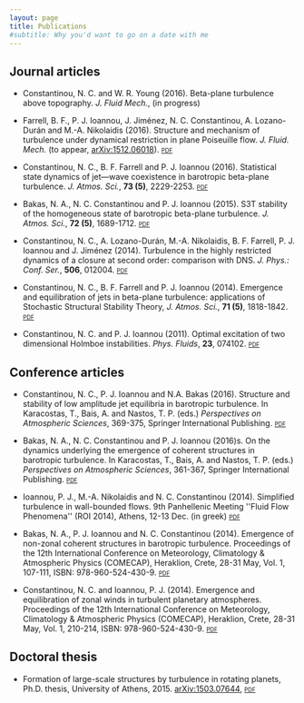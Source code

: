 ```yaml
---
layout: page
title: Publications
#subtitle: Why you'd want to go on a date with me
---
```


## Journal articles

- Constantinou, N. C. and W. R. Young (2016). Beta-plane turbulence above topography. _J. Fluid Mech._, (in progress)

- Farrell, B. F., P. J. Ioannou, J. Jiménez, N. C. Constantinou, A. Lozano-Durán and M.-A. Nikolaidis (2016). Structure and mechanism of turbulence under dynamical restriction in plane Poiseuille flow. _J. Fluid. Mech._ (to appear, [arXiv:1512.06018][arXiv:1512.06018]). [<span style="font-variant:small-caps;">pdf</span>][vlsm-poiseuille]

- Constantinou, N. C., B. F. Farrell and P. J. Ioannou (2016). Statistical state dynamics of jet—wave coexistence in barotropic beta-plane turbulence. _J. Atmos. Sci._, **73 (5)**, 2229-2253. [<span style="font-variant:small-caps;">pdf</span>][ssd-jet-wave]

- Bakas, N. A., N. C. Constantinou and P. J. Ioannou (2015). S3T stability of the homogeneous state of barotropic beta-plane turbulence. _J. Atmos. Sci._, **72 (5)**, 1689-1712. [<span style="font-variant:small-caps;">pdf</span>][s3t-stab-jas]

- Constantinou, N. C., A. Lozano-Durán, M.-A. Nikolaidis, B. F. Farrell, P. J. Ioannou and J. Jiménez (2014). Turbulence in the highly restricted dynamics of a closure at second order: comparison with DNS. _J. Phys.: Conf. Ser._, **506**, 012004. [<span style="font-variant:small-caps;">pdf</span>][multiflow]

- Constantinou, N. C., B. F. Farrell and P. J. Ioannou (2014). Emergence and equilibration of jets in beta-plane turbulence: applications of Stochastic Structural Stability Theory, _J. Atmos. Sci._, **71 (5)**, 1818-1842. [<span style="font-variant:small-caps;">pdf</span>][s3t-jets-jas]

- Constantinou, N. C. and P. J. Ioannou (2011). Optimal excitation of two dimensional Holmboe instabilities. _Phys. Fluids_, **23**, 074102. [<span style="font-variant:small-caps;">pdf</span>][holmboe]








## Conference articles

- Constantinou, N. C., P. J. Ioannou and N.A. Bakas (2016). Structure and stability of low amplitude jet equilibria in barotropic turbulence. In Karacostas, T., Bais, A. and Nastos, T. P. (eds.) _Perspectives on Atmospheric Sciences_, 369-375, Springer International Publishing. [<span style="font-variant:small-caps;">pdf</span>][comecap2016-s3t_eckhaus]

- Bakas, N. A., N. C. Constantinou and P. J. Ioannou (2016)s. On the dynamics underlying the emergence of coherent structures in barotropic turbulence. In Karacostas, T., Bais, A. and Nastos, T. P. (eds.) _Perspectives on Atmospheric Sciences_, 361-367, Springer International Publishing.
 [<span style="font-variant:small-caps;">pdf</span>][comecap2016-s3t_stab]

- Ioannou, P. J., M.-A. Nikolaidis and N. C. Constantinou (2014). Simplified turbulence in wall-bounded flows. 9th Panhellenic Meeting ''Fluid Flow Phenomena'' (ROI 2014), Athens, 12-13 Dec. (in greek) [<span style="font-variant:small-caps;">pdf</span>][roi2014-rnl]

- Bakas, N. A., P. J. Ioannou and N. C. Constantinou (2014). Emergence of non-zonal coherent structures in barotropic turbulence. Proceedings of the 12th International Conference on Meteorology, Climatology & Atmospheric Physics (COMECAP), Heraklion, Crete, 28-31 May, Vol. 1, 107-111, ISBN: 978-960-524-430-9. [<span style="font-variant:small-caps;">pdf</span>][comecap2014-nonzonal]

- Constantinou, N. C. and Ioannou, P. J. (2014). Emergence and equilibration of zonal winds in turbulent planetary atmospheres. Proceedings of the 12th International Conference on Meteorology, Climatology & Atmospheric Physics (COMECAP), Heraklion, Crete, 28-31 May, Vol. 1, 210-214, ISBN: 978-960-524-430-9. [<span style="font-variant:small-caps;">pdf</span>][comecap2014-zonal]


## Doctoral thesis
- Formation of large-scale structures by turbulence in rotating planets, Ph.D. thesis, University of Athens, 2015. [arXiv:1503.07644][arXiv:1503.07644], [<span style="font-variant:small-caps;">pdf</span>][phd_eng]


[ssd-jet-wave]: SSD_JetWave.pdf
[vlsm-poiseuille]: VLSM-Poiseuille.pdf
[s3t-stab-jas]: S3T_barotropic_stability.pdf
[multiflow]: multiflow_s3t.pdf
[s3t-jets-jas]: S3T_jas.pdf
[holmboe]: holmboe.pdf
[topo-1layer]:  beta-plane-topo1.pdf

[comecap2016-s3t_eckhaus]: S3T_eckhaus-comecap-2016.pdf
[comecap2016-s3t_stab]: S3T_stab-comecap-2016.pdf
[roi2014-rnl]: simplified_RNL_ROI2014.pdf
[comecap2014-nonzonal]: constantinou-ioannou-comecap-2014.pdf
[comecap2014-zonal]: bakas-etal-comecap-2014.pdf

[phd_eng]: ../theses/PhD_thesis_Navid.pdf

[arXiv:1503.07644]: http://arxiv.org/abs/1503.07644
[arXiv:1512.06018]: http://arxiv.org/abs/1512.06018
